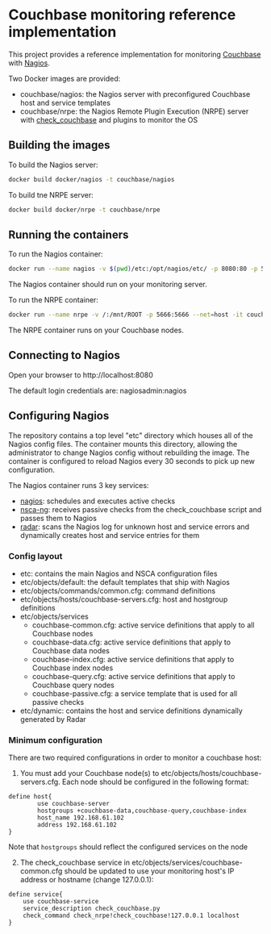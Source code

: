 # Couchbase monitoring reference implementation
This project provides a reference implementation for monitoring [Couchbase](https://www.couchbase.com) with [Nagios](https://www.nagios.org/).

Two Docker images are provided: 
* couchbase/nagios: the Nagios server with preconfigured Couchbase host and service templates
* couchbase/nrpe: the Nagios Remote Plugin Execution (NRPE) server with [check_couchbase](https://github.com/couchbase-partners/nagios-plugin-couchbase) and plugins to monitor the OS

## Building the images

To build the Nagios server:
```bash
docker build docker/nagios -t couchbase/nagios
```

To build tne NRPE server:
```bash
docker build docker/nrpe -t couchbase/nrpe
```
## Running the containers
To run the Nagios container:
```bash
docker run --name nagios -v $(pwd)/etc:/opt/nagios/etc/ -p 8080:80 -p 5668:5668 -it couchbase/nagios
```
The Nagios container should run on your monitoring server.

To run the NRPE container:
```bash
docker run --name nrpe -v /:/mnt/ROOT -p 5666:5666 --net=host -it couchbase/nrpe
```
The NRPE container runs on your Couchbase nodes.

## Connecting to Nagios
Open your browser to http://localhost:8080

The default login credentials are: nagiosadmin:nagios

## Configuring Nagios
The repository contains a top level "etc" directory which houses all of the Nagios config files.  The container mounts this directory, allowing the administrator to change Nagios config without rebuilding the image.  The container is configured to reload Nagios every 30 seconds to pick up new configuration.

The Nagios container runs 3 key services:
* [nagios](https://www.nagios.org/): schedules and executes active checks
* [nsca-ng](http://www.nsca-ng.org/): receives passive checks from the check_couchbase script and passes them to Nagios
* [radar](https://exchange.nagios.org/directory/Addons/Passive-Checks/Radar--2D-add-hosts-and-services-automatically/details): scans the Nagios log for unknown host and service errors and dynamically creates host and service entries for them

### Config layout
* etc: contains the main Nagios and NSCA configuration files
* etc/objects/default: the default templates that ship with Nagios
* etc/objects/commands/common.cfg: command definitions
* etc/objects/hosts/couchbase-servers.cfg: host and hostgroup definitions
* etc/objects/services
  * couchbase-common.cfg: active service definitions that apply to all Couchbase nodes
  * couchbase-data.cfg: active service definitions that apply to Couchbase data nodes
  * couchbase-index.cfg: active service definitions that apply to Couchbase index nodes
  * couchbase-query.cfg: active service definitions that apply to Couchbase query nodes
  * couchbase-passive.cfg: a service template that is used for all passive checks
* etc/dynamic: contains the host and service definitions dynamically generated by Radar

### Minimum configuration
There are two required configurations in order to monitor a couchbase host:
1. You must add your Couchbase node(s) to etc/objects/hosts/couchbase-servers.cfg.  Each node should be configured in the following format: 
```
define host{
        use couchbase-server
        hostgroups +couchbase-data,couchbase-query,couchbase-index
        host_name 192.168.61.102
        address 192.168.61.102
}
```
Note that ```hostgroups``` should reflect the configured services on the node

2. The check_couchbase service in etc/objects/services/couchbase-common.cfg should be updated to use your monitoring host's IP address or hostname (change 127.0.0.1):
```
define service{
	use couchbase-service
	service_description check_couchbase.py
	check_command check_nrpe!check_couchbase!127.0.0.1 localhost
}
```

